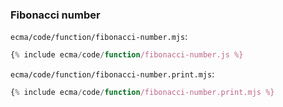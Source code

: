 ### Fibonacci number

`ecma/code/function/fibonacci-number.mjs`:
```js
{% include ecma/code/function/fibonacci-number.js %}
```

`ecma/code/function/fibonacci-number.print.mjs`:
```js
{% include ecma/code/function/fibonacci-number.print.mjs %}
```
